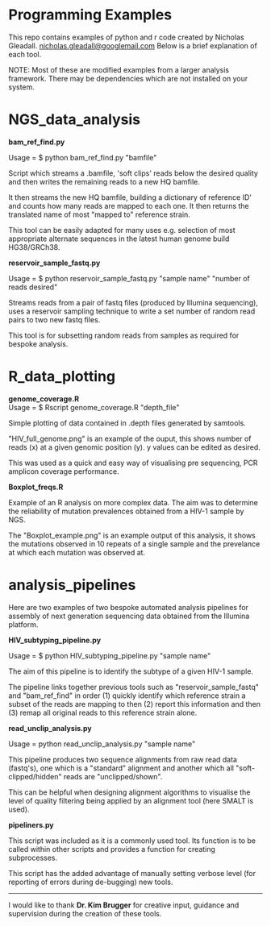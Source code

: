 # Programming Examples

This repo contains examples of python and r code created by Nicholas Gleadall.
nicholas.gleadall@googlemail.com
Below is a brief explanation of each tool.  

NOTE: Most of these are modified examples from a larger analysis framework. There
may be dependencies which are not installed on your system.


NGS_data_analysis
=================
<body>
<b>bam_ref_find.py</b><BR>

Usage = $ python bam_ref_find.py "bamfile"

Script which streams a .bamfile, 'soft clips' reads below the
desired quality and then writes the remaining reads to a new HQ bamfile.

It then streams the new HQ bamfile, building a dictionary of reference ID' and
counts how many reads are mapped to each one. It then returns the translated name
of most "mapped to" reference strain.

This tool can be easily adapted for many uses e.g. selection of most appropriate alternate sequences
in the latest human genome build HG38/GRCh38.

<b> reservoir_sample_fastq.py </b><BR>

Usage = $ python reservoir_sample_fastq.py "sample name" "number of reads desired"

Streams reads from a pair of fastq files (produced by Illumina sequencing), uses a reservoir sampling technique
to write a set number of random read pairs to two new fastq files.

This tool is for subsetting random reads from samples as required for bespoke analysis.

</body>

R_data_plotting
===============
<body>
<b>genome_coverage.R</b><BR>
Usage = $ Rscript genome_coverage.R "depth_file"

Simple plotting of data contained in .depth files generated by samtools.

"HIV_full_genome.png" is an example of the ouput, this shows number of reads (x) at a given genomic position (y).
y values can be edited as desired.

This was used as a quick and easy way of visualising pre sequencing, PCR amplicon coverage performance.

<b>Boxplot_freqs.R</b>

Example of an R analysis on more complex data. The aim was to determine the
reliability of mutation prevalences obtained from a HIV-1 sample by NGS.

The "Boxplot_example.png" is an example output of this analysis, it shows the mutations observed in 10 repeats
of a single sample and the prevelance at which each mutation was observed at.
</body>

analysis_pipelines
==================
<body>
Here are two examples of two bespoke automated analysis pipelines for assembly of next generation sequencing data obtained from the Illumina platform.

<b>HIV_subtyping_pipeline.py</b><BR>

Usage = $ python HIV_subtyping_pipeline.py "sample name"

The aim of this pipeline is to identify the subtype of a given HIV-1 sample.

The pipeline links together previous tools such as "reservoir_sample_fastq" and "bam_ref_find"
in order (1) quickly identify which reference strain a subset of the reads are mapping to then (2)
report this information and then (3) remap all original reads to this reference strain alone.

<b>read_unclip_analysis.py</b><BR>

Usage = python read_unclip_analysis.py "sample name"

This pipeline produces two sequence alignments from raw read data (fastq's), one which is a "standard" alignment
and another which all "soft-clipped/hidden" reads are "unclipped/shown".

This can be helpful when designing alignment algorithms to visualise the level of quality filtering being applied by
an alignment tool (here SMALT is used).

<b> pipeliners.py </b><BR>

This script was included as it is a commonly used tool. Its function is to be called within other scripts and
provides a function for creating subprocesses.

This script has the added advantage of manually setting verbose level (for reporting of errors during de-bugging)
new tools.

<hr>

I would like to thank <b>Dr. Kim Brugger</b> for creative input, guidance and supervision during the creation of these tools.
</body>
